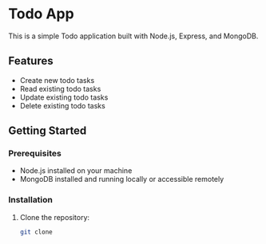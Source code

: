 # Todo App

This is a simple Todo application built with Node.js, Express, and MongoDB.

## Features

- Create new todo tasks
- Read existing todo tasks
- Update existing todo tasks
- Delete existing todo tasks

## Getting Started

### Prerequisites

- Node.js installed on your machine
- MongoDB installed and running locally or accessible remotely

### Installation

1. Clone the repository:

   ```bash
   git clone 

